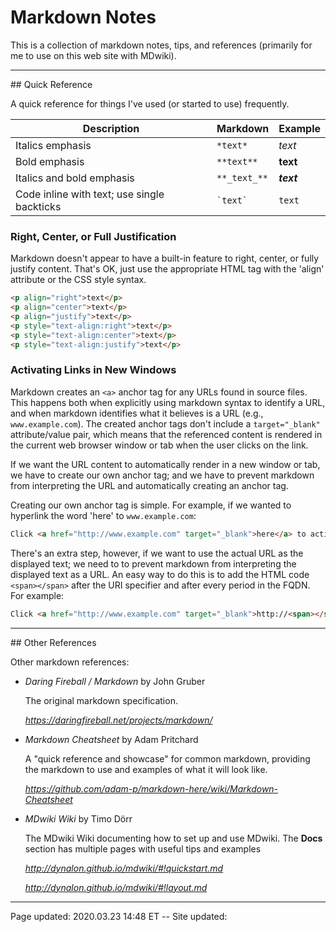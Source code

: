 # Markdown Notes

This is a collection of markdown notes, tips, and references (primarily for me to use on this web site with MDwiki).

<hr class="tight">
## Quick Reference

A quick reference for things I've used (or started to use) frequently.

| Description                                 | Markdown     | Example    |
| ------------------------------------------- | ------------ | ---------- |
| Italics emphasis                            | `*text*`     | *text*     |
| Bold emphasis                               | `**text**`   | **text**   |
| Italics and bold emphasis                   | `**_text_**` | **_text_** |
| Code inline with text; use single backticks | `` `text` `` | `text`     |

### Right, Center, or Full Justification 

Markdown doesn't appear to have a built-in feature to right, center, or fully justify content.  That's OK, just use the appropriate HTML tag with the 'align' attribute or the CSS style syntax.

```HTML
<p align="right">text</p>
<p align="center">text</p>
<p align="justify">text</p>
<p style="text-align:right">text</p>
<p style="text-align:center">text</p>
<p style="text-align:justify">text</p>
```

### Activating Links in New Windows

Markdown creates an `<a>` anchor tag for any URLs found in source files.  This happens both when explicitly using markdown syntax to identify a URL, and when markdown identifies what it believes is a URL (e.g., `www.example.com`).  The created anchor tags don't include a `target="_blank"` attribute/value pair, which means that the referenced content is rendered in the current web browser window or tab when the user clicks on the link.

If we want the URL content to automatically render in a new window or tab, we have to create our own anchor tag; and we have to prevent markdown from interpreting the URL and automatically creating an anchor tag.

Creating our own anchor tag is simple.  For example, if we wanted to hyperlink the word 'here' to `www.example.com`:

```HTML
Click <a href="http://www.example.com" target="_blank">here</a> to activate the web page.
```

There's an extra step, however, if we want to use the actual URL as the displayed text; we need to to prevent markdown from interpreting the displayed text as a URL.  An easy way to do this is to add the HTML code `<span></span>` after the URI specifier and after every period in the FQDN.  For example:

```HTML
Click <a href="http://www.example.com" target="_blank">http://<span></span>www.<span></span>example.<span></span>com</a> to activate the web page.
```

<hr class="tight">
## Other References

Other markdown references:

 * *Daring Fireball / Markdown* by John Gruber
 
   The original markdown specification.
   
    <i><a href="https://daringfireball.net/projects/markdown/" target="_blank">https://<span></span>daringfireball.<span></span>net/projects/markdown/</a></i>
   
 * *Markdown Cheatsheet* by Adam Pritchard

   A "quick reference and showcase" for common markdown, providing the markdown to use and examples of what it will look like.
   
   <i><a href="https://github.com/adam-p/markdown-here/wiki/Markdown-Cheatsheet" target="_blank">https://<span></span>github.<span></span>com/adam-p/markdown-here/wiki/Markdown-Cheatsheet</a></i>

 * *MDwiki Wiki* by Timo Dörr
 
   The MDwiki Wiki documenting how to set up and use MDwiki.  The **Docs** section has multiple pages with useful tips and examples
   
   <i><a href="http://dynalon.github.io/mdwiki/#!quickstart.md" target="_blank">http://<span></span>dynalon.<span></span>github.<span></span>io/mdwiki/#!quickstart.md</a></i>
   
   <i><a href="http://dynalon.github.io/mdwiki/#!layout.md" target="_blank">http://<span></span>dynalon.<span></span>github.<span></span>io/mdwiki/#!layout.md</a></i>

<hr class="tight"><p class="timestamp">Page updated: 2020.03.23 14:48 ET -- Site updated: <span id="timestamp"></span></p>
<script type='text/javascript'>document.getElementById("timestamp").innerHTML = Date(document.lastModified);</script>
